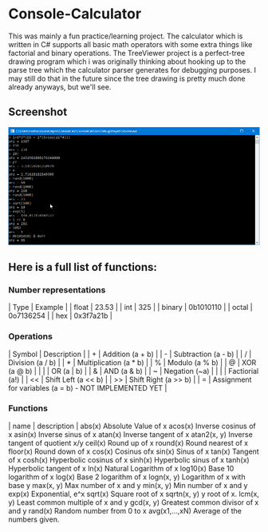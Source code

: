 # Console-Calculator
This was mainly a fun practice/learning project. The calculator which is written in C# supports all basic math operators
with some extra things like factorial and binary operations. The TreeViewer project is a perfect-tree drawing program which i was originally thinking about hooking up to the parse tree which the calculator parser generates for debugging purposes. I may still do that in the future since the tree drawing is pretty much done already anyways, but we'll see.

## Screenshot
![Screenshot](screenshot.png "Screenshot")

## Here is a full list of functions:

### Number representations

| Type   | Example   |
| float  | 23.53     |
| int    | 325       |
| binary | 0b1010110 |
| octal  | 0o7136254 |
| hex    | 0x3f7a21b |

### Operations

| Symbol | Description   |
| +  | Addition (a + b) |
| -  | Subtraction (a - b) |
| /  | Division (a / b) |
| *  | Multiplication (a * b) |
| %  | Modulo (a % b) |
| @  | XOR (a @ b) |
| |  | OR (a | b) |
| &  | AND (a & b) |
| ~  | Negation (~a) |
| |  | Factiorial (a!) |
| << | Shift Left (a << b) |
| >> | Shift Right (a >> b) |
| =  | Assignment for variables (a = b) - NOT IMPLEMENTED YET |

### Functions

| name | description |
abs(x)			Absolute Value of x
acos(x)			Inverse cosinus of x
asin(x)			Inverse sinus of x
atan(x)			Inverse tangent of x
atan2(x, y)		Inverse tangent of quotient x/y
ceil(x)			Round up of x
round(x)		Round nearest of x
floor(x)		Round down of x
cos(x)			Cosinus ofx
sin(x)			Sinus of x
tan(x)			Tangent of x
cosh(x)			Hyperbolic cosinus of x
sinh(x)			Hyperbolic sinus of x
tanh(x)			Hyperbolic tangent of x
ln(x)			Natural Logarithm of x
log10(x)		Base 10 logarithm of x
log(x)			Base 2 logarithm of x
logn(x, y)		Logarithm of x with base y
max(x, y)		Max number of x and y
min(x, y)		Min number of x and y
exp(x)			Exponential, e^x
sqrt(x)			Square root of x
sqrtn(x, y)		y root of x.
lcm(x, y)		Least common multiple of x and y
gcd(x, y)		Greatest common divisor of x and y
rand(x)			Random number from 0 to x
avg(x1,...,xN)  Average of the numbers given. 
